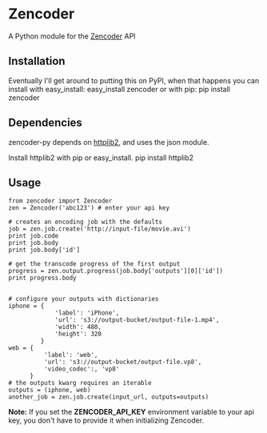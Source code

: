 # Zencoder

A Python module for the [Zencoder](http://zencoder.com) API

## Installation
Eventually I'll get around to putting this on PyPI, when that happens you can install with easy_install:
    easy_install zencoder
or with pip:
    pip install zencoder

## Dependencies
zencoder-py depends on [httplib2](http://code.google.com/p/httplib2/), and uses the json module.

Install httplib2 with pip or easy_install.
    pip install httplib2

## Usage

    from zencoder import Zencoder
    zen = Zencoder('abc123') # enter your api key

    # creates an encoding job with the defaults
    job = zen.job.create('http://input-file/movie.avi')
    print job.code
    print job.body
    print job.body['id']

    # get the transcode progress of the first output
    progress = zen.output.progress(job.body['outputs'][0]['id'])
    print progress.body


    # configure your outputs with dictionaries
    iphone = {
                 'label': 'iPhone',
                 'url': 's3://output-bucket/output-file-1.mp4',
                 'width': 480,
                 'height': 320
             }
    web = {
              'label': 'web',
              'url': 's3://output-bucket/output-file.vp8',
              'video_codec':, 'vp8'
          }
    # the outputs kwarg requires an iterable
    outputs = (iphone, web)
    another_job = zen.job.create(input_url, outputs=outputs)



**Note:** If you set the **ZENCODER\_API\_KEY** environment variable to your api key, you don't have to provide it when initializing Zencoder.

